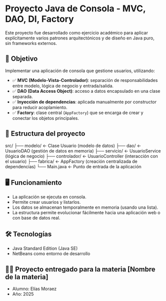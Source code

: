 # Proyecto Java de Consola - MVC, DAO, DI, Factory

Este proyecto fue desarrollado como ejercicio académico para aplicar explícitamente varios patrones arquitectónicos y de diseño en Java puro, sin frameworks externos.

## 📌 Objetivo

Implementar una aplicación de consola que gestione usuarios, utilizando:

- ✅ **MVC (Modelo-Vista-Controlador)**: separación de responsabilidades entre modelo, lógica de negocio y entrada/salida.
- ✅ **DAO (Data Access Object)**: acceso a datos encapsulado en una clase separada.
- ✅ **Inyección de dependencias**: aplicada manualmente por constructor para reducir acoplamiento.
- ✅ **Factory**: clase central (`AppFactory`) que se encarga de crear y conectar los objetos principales.

## 🧠 Estructura del proyecto

src/
├── modelo/ ← Clase Usuario (modelo de datos)
├── dao/ ← UsuarioDAO (gestión de datos en memoria)
├── servicio/ ← UsuarioService (lógica de negocio)
├── controlador/ ← UsuarioController (interacción con el usuario)
├── fabrica/ ← AppFactory (creación centralizada de dependencias)
└── Main.java ← Punto de entrada de la aplicación


## 🖥️ Funcionamiento

- La aplicación se ejecuta en consola.
- Permite crear usuarios y listarlos.
- Los datos se almacenan temporalmente en memoria (usando una lista).
- La estructura permite evolucionar fácilmente hacia una aplicación web o con base de datos real.

## 🛠️ Tecnologías

- Java Standard Edition (Java SE)
- NetBeans como entorno de desarrollo

## 👨‍🏫 Proyecto entregado para la materia [Nombre de la materia]
- Alumno: Elías Moraez
- Año: 2025
